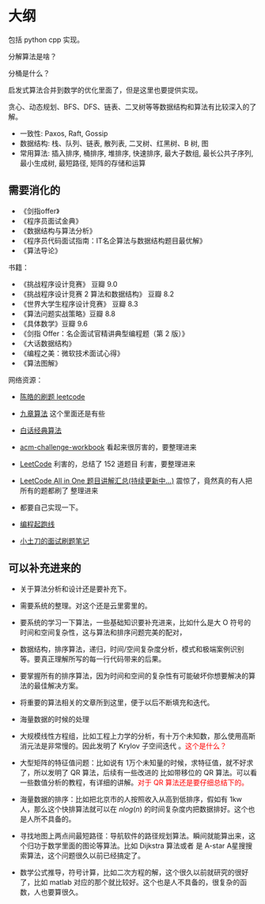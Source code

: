 # 大纲

包括 python cpp 实现。

分解算法是啥？


分桶是什么？

启发式算法合并到数学的优化里面了，但是这里也要提供实现。


贪心、动态规划、BFS、DFS、链表、二叉树等等数据结构和算法有比较深入的了解。






- 一致性: Paxos, Raft, Gossip
- 数据结构: 栈、队列、链表, 散列表, 二叉树、红黑树、B 树, 图
- 常用算法: 插入排序, 桶排序, 堆排序, 快速排序, 最大子数组, 最长公共子序列, 最小生成树, 最短路径, 矩阵的存储和运算


## 需要消化的

- 《剑指offer》
- 《程序员面试金典》
- 《数据结构与算法分析》
- 《程序员代码面试指南：IT名企算法与数据结构题目最优解》
- 《算法导论》



书籍：

- 《挑战程序设计竞赛》 豆瓣 9.0
- 《挑战程序设计竞赛 2 算法和数据结构》 豆瓣 8.2
- 《世界大学生程序设计竞赛》 豆瓣 8.3
- 《算法问题实战策略》豆瓣 8.8
- 《具体数学》豆瓣 9.6
- 《剑指 Offer：名企面试官精讲典型编程题（第 2 版）》
- 《大话数据结构》
- 《编程之美：微软技术面试心得》
- 《算法图解》

网络资源：


- [陈皓的刷题 leetcode](https://github.com/haoel/leetcode)

- [九章算法](https://www.jiuzhang.com/) 这个里面还是有些
- [白话经典算法](https://blog.csdn.net/morewindows/article/details/17488865)
- [acm-challenge-workbook](https://github.com/yogykwan/acm-challenge-workbook)  看起来很厉害的，要整理进来
- [LeetCode](https://github.com/pezy/LeetCode) 利害的，总结了 152 道题目 利害，要整理进来
- [LeetCode All in One 题目讲解汇总(持续更新中...)](https://www.cnblogs.com/grandyang/p/4606334.html) 震惊了，竟然真的有人把所有的题都刷了 整理进来
- 都要自己实现一下。

- [编程起跑线](https://wdxtub.com/work/)
- [小土刀的面试刷题笔记](https://wdxtub.com/interview/index.html)


## 可以补充进来的


- 关于算法分析和设计还是要补充下。
- 需要系统的整理。对这个还是云里雾里的。
- 要系统的学习一下算法，一些基础知识要补充进来，比如什么是大 O 符号的时间和空间复杂性，这与算法和排序问题完美的配对，
- 数据结构，排序算法，递归，时间/空间复杂度分析，模式和极端案例识别等。要真正理解所写的每一行代码带来的后果。
- 要掌握所有的排序算法，因为时间和空间的复杂性有可能破坏你想要解决的算法的最佳解决方案。
- 将重要的算法相关的文章所到这里，便于以后不断填充和迭代。
- 海量数据的时候的处理



- 大规模线性方程组，比如工程上力学的分析，有十万个未知数，那么使用高斯消元法是非常慢的。因此发明了 Krylov 子空间迭代 。<span style="color:red;">这个是什么？</span>
- 大型矩阵的特征值问题：比如说有 1万个未知量的时候，求特征值，就不好求了，所以发明了 QR 算法，后续有一些改进的 比如带移位的 QR 算法。可以看一些数值分析的教程，有详细的讲解。<span style="color:red;">对于 QR 算法还是要仔细总结下的。</span>
- 海量数据的排序：比如把北京市的人按照收入从高到低排序，假如有 1kw 人，那么这个快排算法就可以在 $nlog(n)$ 的时间复杂度内把数据排好。这个也是人所不具备的。
- 寻找地图上两点间最短路径：导航软件的路径规划算法。瞬间就能算出来，这个归功于数学里面的图论等算法。比如 Dijkstra 算法或者 是 A-star A星搜搜索算法，这个问题很久以前已经搞定了。
- 数学公式推导，符号计算，比如二次方程的解，这个很久以前就研究的很好了，比如 matlab 对应的那个就比较好。这个也是人不具备的，很复杂的函数，人也要算很久。
